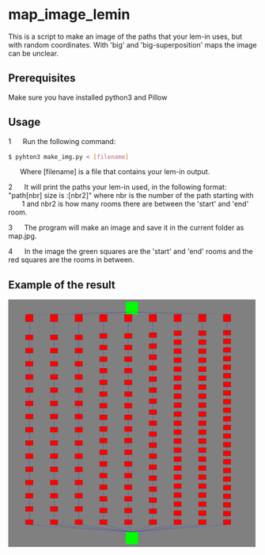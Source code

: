 # map_image_lemin

This is a script to make an image of the paths that your lem-in uses, but with random coordinates. With 'big' and 'big-superposition' maps the image can be unclear.

## Prerequisites

Make sure you have installed python3 and Pillow

## Usage

1&nbsp;&nbsp;&nbsp;&nbsp;&nbsp;&nbsp;Run the following command:
```bash
$ pyhton3 make_img.py < [filename]
```
&nbsp;&nbsp;&nbsp;&nbsp;&nbsp;&nbsp;Where [filename] is a file that contains your lem-in output.

2&nbsp;&nbsp;&nbsp;&nbsp;&nbsp;&nbsp;It will print the paths your lem-in used, in the following format: "path[nbr] size is :[nbr2]" where nbr is the number of the path starting with &nbsp;&nbsp;&nbsp;&nbsp;&nbsp;&nbsp; 1 and nbr2 is how many rooms there are between the 'start' and 'end' room.

3&nbsp;&nbsp;&nbsp;&nbsp;&nbsp;&nbsp;The program will make an image and save it in the current folder as map.jpg.

4&nbsp;&nbsp;&nbsp;&nbsp;&nbsp;&nbsp;In the image the green squares are the 'start' and 'end' rooms and the red squares are the rooms in between.

## Example of the result

![Image of results](example_map_result.png)
